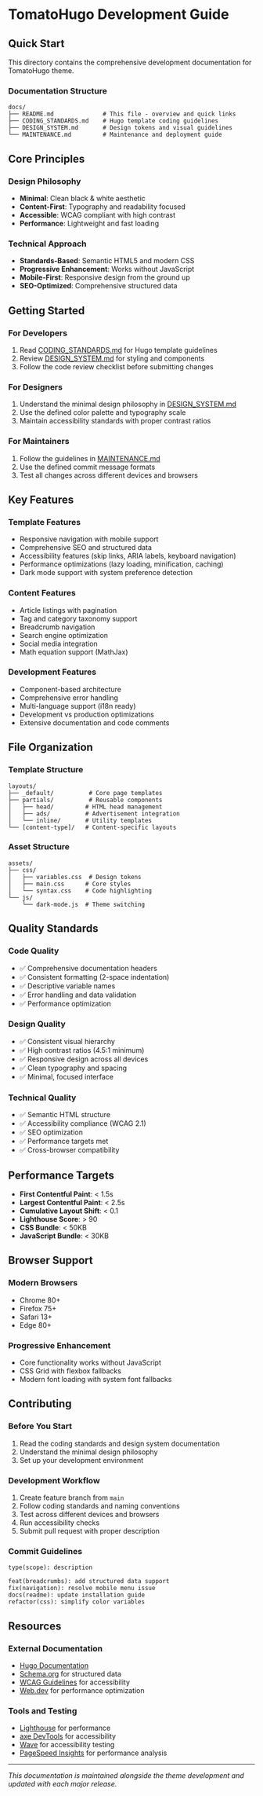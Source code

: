 # TomatoHugo Development Guide

## Quick Start

This directory contains the comprehensive development documentation for TomatoHugo theme.

### Documentation Structure

```
docs/
├── README.md              # This file - overview and quick links
├── CODING_STANDARDS.md    # Hugo template coding guidelines
├── DESIGN_SYSTEM.md       # Design tokens and visual guidelines
└── MAINTENANCE.md         # Maintenance and deployment guide
```

## Core Principles

### Design Philosophy
- **Minimal**: Clean black & white aesthetic
- **Content-First**: Typography and readability focused
- **Accessible**: WCAG compliant with high contrast
- **Performance**: Lightweight and fast loading

### Technical Approach
- **Standards-Based**: Semantic HTML5 and modern CSS
- **Progressive Enhancement**: Works without JavaScript
- **Mobile-First**: Responsive design from the ground up
- **SEO-Optimized**: Comprehensive structured data

## Getting Started

### For Developers
1. Read [CODING_STANDARDS.md](./CODING_STANDARDS.md) for Hugo template guidelines
2. Review [DESIGN_SYSTEM.md](./DESIGN_SYSTEM.md) for styling and components
3. Follow the code review checklist before submitting changes

### For Designers
1. Understand the minimal design philosophy in [DESIGN_SYSTEM.md](./DESIGN_SYSTEM.md)
2. Use the defined color palette and typography scale
3. Maintain accessibility standards with proper contrast ratios

### For Maintainers
1. Follow the guidelines in [MAINTENANCE.md](./MAINTENANCE.md)
2. Use the defined commit message formats
3. Test all changes across different devices and browsers

## Key Features

### Template Features
- Responsive navigation with mobile support
- Comprehensive SEO and structured data
- Accessibility features (skip links, ARIA labels, keyboard navigation)
- Performance optimizations (lazy loading, minification, caching)
- Dark mode support with system preference detection

### Content Features
- Article listings with pagination
- Tag and category taxonomy support
- Breadcrumb navigation
- Search engine optimization
- Social media integration
- Math equation support (MathJax)

### Development Features
- Component-based architecture
- Comprehensive error handling
- Multi-language support (i18n ready)
- Development vs production optimizations
- Extensive documentation and code comments

## File Organization

### Template Structure
```
layouts/
├── _default/          # Core page templates
├── partials/          # Reusable components
│   ├── head/         # HTML head management
│   ├── ads/          # Advertisement integration
│   └── inline/       # Utility templates
└── [content-type]/   # Content-specific layouts
```

### Asset Structure
```
assets/
├── css/
│   ├── variables.css  # Design tokens
│   ├── main.css      # Core styles
│   └── syntax.css    # Code highlighting
└── js/
    └── dark-mode.js  # Theme switching
```

## Quality Standards

### Code Quality
- ✅ Comprehensive documentation headers
- ✅ Consistent formatting (2-space indentation)
- ✅ Descriptive variable names
- ✅ Error handling and data validation
- ✅ Performance optimization

### Design Quality
- ✅ Consistent visual hierarchy
- ✅ High contrast ratios (4.5:1 minimum)
- ✅ Responsive design across all devices
- ✅ Clean typography and spacing
- ✅ Minimal, focused interface

### Technical Quality
- ✅ Semantic HTML structure
- ✅ Accessibility compliance (WCAG 2.1)
- ✅ SEO optimization
- ✅ Performance targets met
- ✅ Cross-browser compatibility

## Performance Targets

- **First Contentful Paint**: < 1.5s
- **Largest Contentful Paint**: < 2.5s
- **Cumulative Layout Shift**: < 0.1
- **Lighthouse Score**: > 90
- **CSS Bundle**: < 50KB
- **JavaScript Bundle**: < 30KB

## Browser Support

### Modern Browsers
- Chrome 80+
- Firefox 75+
- Safari 13+
- Edge 80+

### Progressive Enhancement
- Core functionality works without JavaScript
- CSS Grid with flexbox fallbacks
- Modern font loading with system font fallbacks

## Contributing

### Before You Start
1. Read the coding standards and design system documentation
2. Understand the minimal design philosophy
3. Set up your development environment

### Development Workflow
1. Create feature branch from `main`
2. Follow coding standards and naming conventions
3. Test across different devices and browsers
4. Run accessibility checks
5. Submit pull request with proper description

### Commit Guidelines
```
type(scope): description

feat(breadcrumbs): add structured data support
fix(navigation): resolve mobile menu issue
docs(readme): update installation guide
refactor(css): simplify color variables
```

## Resources

### External Documentation
- [Hugo Documentation](https://gohugo.io/documentation/)
- [Schema.org](https://schema.org/) for structured data
- [WCAG Guidelines](https://www.w3.org/WAI/WCAG21/quickref/) for accessibility
- [Web.dev](https://web.dev/) for performance optimization

### Tools and Testing
- [Lighthouse](https://developers.google.com/web/tools/lighthouse) for performance
- [axe DevTools](https://www.deque.com/axe/devtools/) for accessibility
- [Wave](https://wave.webaim.org/) for accessibility testing
- [PageSpeed Insights](https://pagespeed.web.dev/) for performance analysis

---

*This documentation is maintained alongside the theme development and updated with each major release.*
